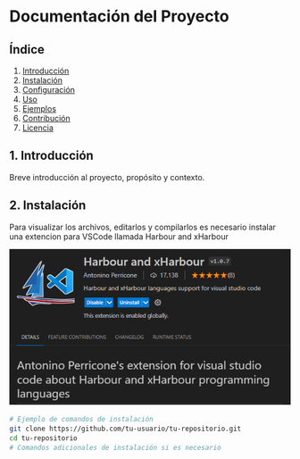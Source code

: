 # Documentación del Proyecto

## Índice

1. [Introducción](#1-introducción)
2. [Instalación](#2-instalación)
3. [Configuración](#3-configuración)
4. [Uso](#4-uso)
5. [Ejemplos](#5-ejemplos)
6. [Contribución](#6-contribución)
7. [Licencia](#7-licencia)

## 1. Introducción

Breve introducción al proyecto, propósito y contexto. 

## 2. Instalación

Para visualizar los archivos, editarlos y compilarlos es necesario instalar una extencion para VSCode llamada Harbour and xHarbour

![Alt text](files\image.png)



```bash
# Ejemplo de comandos de instalación
git clone https://github.com/tu-usuario/tu-repositorio.git
cd tu-repositorio
# Comandos adicionales de instalación si es necesario
